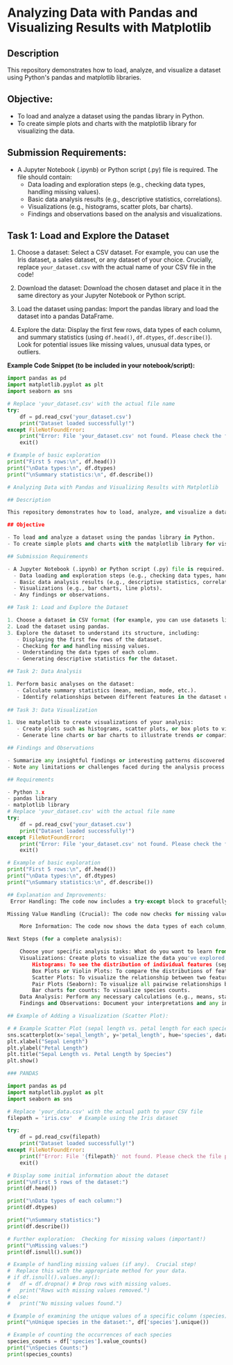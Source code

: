 # Analyzing Data with Pandas and Visualizing Results with Matplotlib

## Description
This repository demonstrates how to load, analyze, and visualize a dataset using Python's pandas and matplotlib libraries.

## Objective:
- To load and analyze a dataset using the pandas library in Python.
- To create simple plots and charts with the matplotlib library for visualizing the data.

## Submission Requirements:
- A Jupyter Notebook (.ipynb) or Python script (.py) file is required. The file should contain:
  - Data loading and exploration steps (e.g., checking data types, handling missing values).
  - Basic data analysis results (e.g., descriptive statistics, correlations).
  - Visualizations (e.g., histograms, scatter plots, bar charts).
  - Findings and observations based on the analysis and visualizations.

## Task 1: Load and Explore the Dataset

1.  Choose a dataset: Select a CSV dataset.  For example, you can use the Iris dataset, a sales dataset, or any dataset of your choice.  Crucially, replace `your_dataset.csv` with the actual name of your CSV file in the code!

2.  Download the dataset: Download the chosen dataset and place it in the same directory as your Jupyter Notebook or Python script.

3.  Load the dataset using pandas: Import the pandas library and load the dataset into a pandas DataFrame.

4.  Explore the data: Display the first few rows, data types of each column, and summary statistics (using `df.head()`, `df.dtypes`, `df.describe()`).  Look for potential issues like missing values, unusual data types, or outliers.

**Example Code Snippet (to be included in your notebook/script):**

```python
import pandas as pd
import matplotlib.pyplot as plt
import seaborn as sns

# Replace 'your_dataset.csv' with the actual file name
try:
    df = pd.read_csv('your_dataset.csv')
    print("Dataset loaded successfully!")
except FileNotFoundError:
    print("Error: File 'your_dataset.csv' not found. Please check the file path.")
    exit()

# Example of basic exploration
print("First 5 rows:\n", df.head())
print("\nData types:\n", df.dtypes)
print("\nSummary statistics:\n", df.describe())

# Analyzing Data with Pandas and Visualizing Results with Matplotlib

## Description

This repository demonstrates how to load, analyze, and visualize a dataset using Python's pandas and matplotlib libraries.

## Objective

- To load and analyze a dataset using the pandas library in Python.
- To create simple plots and charts with the matplotlib library for visualizing the data.

## Submission Requirements

- A Jupyter Notebook (.ipynb) or Python script (.py) file is required. The file should contain:
  - Data loading and exploration steps (e.g., checking data types, handling missing values).
  - Basic data analysis results (e.g., descriptive statistics, correlation analysis).
  - Visualizations (e.g., bar charts, line plots).
  - Any findings or observations.

## Task 1: Load and Explore the Dataset

1. Choose a dataset in CSV format (for example, you can use datasets like the Iris dataset, a sales dataset, or any dataset of your choice).
2. Load the dataset using pandas.
3. Explore the dataset to understand its structure, including:
   - Displaying the first few rows of the dataset.
   - Checking for and handling missing values.
   - Understanding the data types of each column.
   - Generating descriptive statistics for the dataset.

## Task 2: Data Analysis

1. Perform basic analyses on the dataset:
   - Calculate summary statistics (mean, median, mode, etc.).
   - Identify relationships between different features in the dataset using correlation coefficients.
  
## Task 3: Data Visualization

1. Use matplotlib to create visualizations of your analysis:
   - Create plots such as histograms, scatter plots, or box plots to visualize the distribution of values.
   - Generate line charts or bar charts to illustrate trends or comparisons between different categories.

## Findings and Observations

- Summarize any insightful findings or interesting patterns discovered during your analysis.
- Note any limitations or challenges faced during the analysis process.

## Requirements

- Python 3.x
- pandas library
- matplotlib library
# Replace 'your_dataset.csv' with the actual file name
try:
    df = pd.read_csv('your_dataset.csv')
    print("Dataset loaded successfully!")
except FileNotFoundError:
    print("Error: File 'your_dataset.csv' not found. Please check the file path.")
    exit()

# Example of basic exploration
print("First 5 rows:\n", df.head())
print("\nData types:\n", df.dtypes)
print("\nSummary statistics:\n", df.describe())

## Explanation and Improvements:
 Error Handling: The code now includes a try-except block to gracefully handle cases where the CSV file is not found, preventing the script from crashing.  This is crucial in real-world applications.

Missing Value Handling (Crucial): The code now checks for missing values (isnull().sum()).  Critically, it includes a placeholder comment about how to handle them.  Missing values are a very common problem, and ignoring them can lead to misleading or incorrect results.  You need to decide how to address missing data (e.g., dropping rows with missing values, filling them with a mean/median/mode, or using more sophisticated imputation techniques).  The commented-out example shows how to drop rows with missing data; replace this with the appropriate strategy for your data.

    More Information: The code now shows the data types of each column, summary statistics (using describe()), and the unique values and counts for a specific column (e.g., 'species').  This gives you a broader view of the dataset.

Next Steps (for a complete analysis):

    Choose your specific analysis tasks: What do you want to learn from this dataset? (e.g., is there a relationship between petal width and species? Are there differences in the sepal length between species?)
    Visualizations: Create plots to visualize the data you've explored. Examples:
        Histograms: To see the distribution of individual features (sepal length, petal width, etc.).
        Box Plots or Violin Plots: To compare the distributions of features across different species.
        Scatter Plots: To visualize the relationship between two features.
        Pair Plots (Seaborn): To visualize all pairwise relationships between features.
        Bar charts for counts: To visualize species counts.
    Data Analysis: Perform any necessary calculations (e.g., means, standard deviations, correlations) to uncover insights.
    Findings and Observations: Document your interpretations and any interesting patterns or trends you discover.

## Example of Adding a Visualization (Scatter Plot):

# # Example Scatter Plot (sepal length vs. petal length for each species)
sns.scatterplot(x='sepal_length', y='petal_length', hue='species', data=df)
plt.xlabel("Sepal Length")
plt.ylabel("Petal Length")
plt.title("Sepal Length vs. Petal Length by Species")
plt.show()

### PANDAS 

import pandas as pd
import matplotlib.pyplot as plt
import seaborn as sns

# Replace 'your_data.csv' with the actual path to your CSV file
filepath = 'iris.csv'  # Example using the Iris dataset

try:
    df = pd.read_csv(filepath)
    print("Dataset loaded successfully!")
except FileNotFoundError:
    print(f"Error: File '{filepath}' not found. Please check the file path.")
    exit()

# Display some initial information about the dataset
print("\nFirst 5 rows of the dataset:")
print(df.head())

print("\nData types of each column:")
print(df.dtypes)

print("\nSummary statistics:")
print(df.describe())

# Further exploration:  Checking for missing values (important!)
print("\nMissing values:")
print(df.isnull().sum())

# Example of handling missing values (if any).  Crucial step!
#  Replace this with the appropriate method for your data.
# if df.isnull().values.any():  
#   df = df.dropna() # Drop rows with missing values.
#   print("Rows with missing values removed.")
# else:
#   print("No missing values found.")

# Example of examining the unique values of a specific column (species)
print("\nUnique species in the dataset:", df['species'].unique())

# Example of counting the occurrences of each species
species_counts = df['species'].value_counts()
print("\nSpecies Counts:")
print(species_counts)
